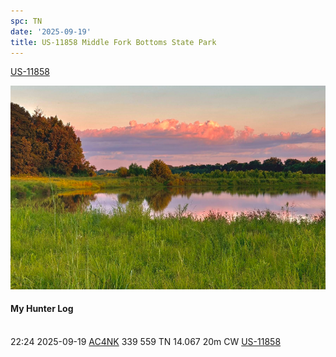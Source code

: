 ```yaml
---
spc: TN
date: '2025-09-19'
title: US-11858 Middle Fork Bottoms State Park
---
```


[US-11858](https://pota.app/#/park/US-11858)

![](/static/US-11858.png)

#### My Hunter Log
<BR>22:24	2025-09-19	[AC4NK](https://qrz.com/db/AC4NK)	339	559	TN	14.067	20m	CW	[US-11858](https://pota.app/#/park/US-11858)